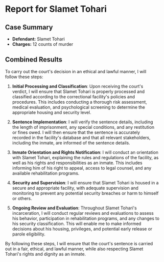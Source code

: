 
# Report for Slamet Tohari

## Case Summary
- **Defendant:** Slamet Tohari
- **Charges:** 12 counts of murder

## Combined Results
To carry out the court's decision in an ethical and lawful manner, I will follow these steps:

1. **Initial Processing and Classification**: Upon receiving the court's verdict, I will ensure that Slamet Tohari is properly processed and classified according to the correctional facility's policies and procedures. This includes conducting a thorough risk assessment, medical evaluation, and psychological screening to determine the appropriate housing and security level.

2. **Sentence Implementation**: I will verify the sentence details, including the length of imprisonment, any special conditions, and any restitution or fines owed. I will then ensure that the sentence is accurately recorded in the facility's database and that all relevant stakeholders, including the inmate, are informed of the sentence details.

3. **Inmate Orientation and Rights Notification**: I will conduct an orientation with Slamet Tohari, explaining the rules and regulations of the facility, as well as his rights and responsibilities as an inmate. This includes informing him of his right to appeal, access to legal counsel, and any available rehabilitation programs.

4. **Security and Supervision**: I will ensure that Slamet Tohari is housed in a secure and appropriate facility, with adequate supervision and monitoring to prevent any potential security breaches or harm to himself or others.

5. **Ongoing Review and Evaluation**: Throughout Slamet Tohari's incarceration, I will conduct regular reviews and evaluations to assess his behavior, participation in rehabilitation programs, and any changes to his security classification. This will enable me to make informed decisions about his housing, privileges, and potential early release or parole eligibility.

By following these steps, I will ensure that the court's sentence is carried out in a fair, ethical, and lawful manner, while also respecting Slamet Tohari's rights and dignity as an inmate.
